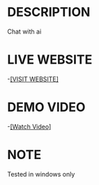 # DESCRIPTION

Chat with ai  

# LIVE WEBSITE
-[[VISIT WEBSITE]](www.ai-friend-716aa.web.app)


# DEMO VIDEO


 -[[Watch Video]](https://www.veed.io/view/3bb43f81-e66e-45dd-8ba5-200850cca950)

# NOTE

Tested in windows only
